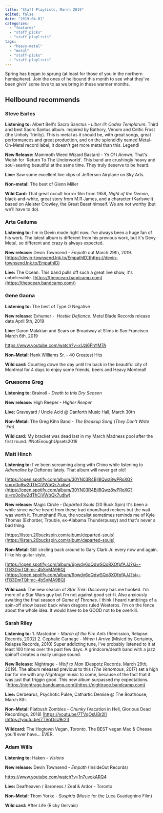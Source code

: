 ```yaml
---
title: "Staff Playlists, March 2019"
edited: false
date: "2019-04-01"
categories:
  - "features"
  - "staff_picks"
  - "staff_playlists"
tags:
  - "heavy-metal"
  - "metal"
  - "staff-picks"
  - "staff-playlists"
---
```


Spring has began to sprung (at least for those of you in the northern hemisphere). Join the ones of hellbound this month to see what they've been givin' some love to as we bring in these warmer months.

## Hellbound recommends

### Steve Earles

**Listening to:** Albert Bell's Sacro Sanctus - _Liber III: Codex_ _Templarum._ Third and best Sacro Santus album. Inspired by Bathory, Venom and Celtic Frost (the Unholy Trinity). This is metal as it should be, with great songs, great performances and great production, and on the splendidly named Metal-On-Metal record label, it doesn't get more metal than this. Legend!

**New Release:** Mammoth Weed Wizard Bastard - _Yn Ol I Annwn._ That's Welsh for 'Return To The Underworld'. This band are crushingly heavy and soul-searing beautiful at the same time. They truly deserve to be heard.

**Live:** Saw some excellent live clips of Jefferson Airplane on Sky Arts.

**Non-metal:** The best of Glenn Miller

**Wild Card:** That great occult horror film from 1958, _Night of the_ _Demon_, black-and-white, great story from M.R James, and a character (Karlswell) based on Aleister Crowley, the Great Beast himself. We are not worthy (but we'll have to do).

### Arta Gailuma

**Listening to:** I'm in Devin mode right now. I've always been a huge fan of his work. The latest album is different from his previous work, but it's Devy Metal, so different and crazy is always expected.

**New release:** Devin Townsend - _Empath_ out March 29th, 2019. [https://devin-townsend.lnk.to/EmpathID](https://devin-townsend.lnk.to/EmpathID)

**Live:** The Ocean. This band pulls off such a great live show, it's unbelievable. [https://theocean.bandcamp.com](https://theocean.bandcamp.com/)

### Gene Gaona

**Listening to:** The best of Type O Negative

**New release:** Exhumer -  _Hostile Defiance_. Metal Blade Records release date April 5th, 2019

**Live:** Daron Malakian and Scars on Broadway at Slims in San Francisco March 6th, 2019

https://www.youtube.com/watch?v=xUzj6FhYM7A

**Non-Metal:** Hank Williams Sr. - 40 Greatest Hits

**Wild card:** Counting down the day until I’m back in the beautiful city of Montreal for 4 days to enjoy some friends, beers and Heavy Montreal!

### Gruesome Greg

**Listening to:** Brainoil - _Death to this Dry Season_

**New release:** High Reeper - _Higher Reeper_

**Live:** Graveyard / Uncle Acid @ Danforth Music Hall, March 30th

**Non-Metal:** The Greg Kihn Band - _The Breakup Song (They Don't Write 'Em)_

**Wild card:** My bracket was dead last in my March Madness pool after the first round. #NotEnoughUpsets2019

### Matt Hinch

**Listening to:** I've been screaming along with Chino while listening to _Adrenaline_ by Deftones lately. That album will never get old!

[https://open.spotify.com/album/30YN03R4Bjl8Qwz8wPRoXG?si=ro0o6w2dThCiVWbQk7udiw](https://open.spotify.com/album/30YN03R4Bjl8Qwz8wPRoXG?si=ro0o6w2dThCiVWbQk7udiw)

**New release:** Magic Circle - _Departed Souls_ (20 Buck Spin) It's been a while since we've heard from these trad doom/hard rockers but the wait was worth it. Triumphant! Plus, the vocalist sometimes reminds me of Kyle Thomas (Exhorder, Trouble, ex-Alabama Thunderpussy) and that's never a bad thing.

[https://listen.20buckspin.com/album/departed-souls](https://listen.20buckspin.com/album/departed-souls)

**Non-Metal:** Still circling back around to Gary Clark Jr. every now and again. I like his guitar style.

[https://open.spotify.com/album/6pwdy6oQdwSQo8XOfpfAJJ?si=-tTB3DmTQhmc-4bSnMA9BQ](https://open.spotify.com/album/6pwdy6oQdwSQo8XOfpfAJJ?si=-tTB3DmTQhmc-4bSnMA9BQ)

**Wild card:** The new season of _Star Trek: Discovery_ has me hooked. I'm more of a Star Wars guy but I'm not against good sci-fi. Also anxiously awaiting the final season of _Game of Thrones_. I think I heard rumblings of a spin-off show based back when dragons ruled Westeros. I'm on the fence about the whole idea. It would have to be GOOD not to be overkill.

### Sarah Riley

**Listening to:** 1\. Mastodon - _March of the Fire Ants_ (Remission, Relapse Records, 2002) 2. Cephalic Carnage - _When I Arrive_ (Misled by Certainty, Relapse Records, 2010) Super addicting tune, I've probably listened to it at least 100 times over the past few days. A grindcore/death band with a jazz spinoff creates a really unique sound.

**New Release:** Nightrage - _Wolf to Man_ (Despotz Records. March 29th, 2019). The album released previous to this (_The Venomous_, 2017) set a high bar for me with any _Nightrage_ music to come, because of the fact that it was just that friggin good. This new album surpassed my expectations.  [https://nightrage.bandcamp.com](https://nightrage.bandcamp.com)

**Live:** Cerbearus, Psychotic Pulse, Cathartic Demise @ The Boathouse, March 8th.

**Non-Metal:** Flatbush Zombies - _Chunky_ (Vacation in Hell, Glorious Dead Recordings, 2018) [https://youtu.be/7TVqOsUBr2I](https://youtu.be/7TVqOsUBr2I)

**Wildcard:** The Hogtown Vegan, Toronto. The BEST vegan Mac & Cheese you'll ever have... EVER.

### Adam Wills

**Listening to:** Haken - _Visions_

**New release:** Devin Townsend - _Empath_ (InsideOut Records)

https://www.youtube.com/watch?v=1n7uvokARQ4

**Live:** Deafheaven / Baroness / Zeal & Ardor - Toronto

**Non-Metal:** Thom Yorke - _Suspiria_ (Music for the Luca Guadagnino Film)

**Wild card:** After Life (Ricky Gervais)
